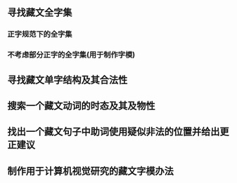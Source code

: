 

## 寻找藏文全字集
  ### 正字规范下的全字集
  ### 不考虑部分正字的全字集(用于制作字模)
## 寻找藏文单字结构及其合法性
## 搜索一个藏文动词的时态及其及物性
## 找出一个藏文句子中助词使用疑似非法的位置并给出更正建议
## 制作用于计算机视觉研究的藏文字模办法
